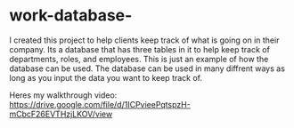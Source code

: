 # work-database-

I created this project to help clients keep track of what is going on in their company. 
Its a database that has three tables in it to help keep track of departments, roles, and employees. 
This is just an example of how the database can be used. 
The database can be used in many diffrent ways as long as you input the data you want to keep track of.  

Heres my walkthrough video: https://drive.google.com/file/d/1ICPvieePqtspzH-mCbcF26EVTHzjLKOV/view
